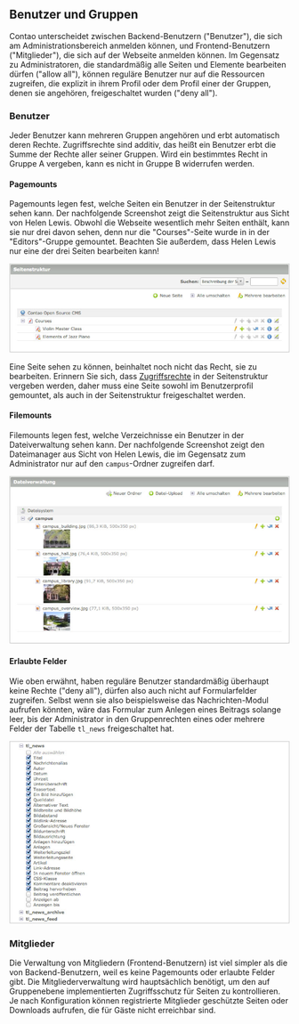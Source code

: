 ## Benutzer und Gruppen

Contao unterscheidet zwischen Backend-Benutzern ("Benutzer"), die sich am
Administrationsbereich anmelden können, und Frontend-Benutzern
("Mitglieder"), die sich auf der Webseite anmelden können. Im Gegensatz
zu Administratoren, die standardmäßig alle Seiten und Elemente
bearbeiten dürfen ("allow all"), können reguläre Benutzer nur auf
die Ressourcen zugreifen, die explizit in ihrem Profil oder dem Profil einer der
Gruppen, denen sie angehören, freigeschaltet wurden ("deny all").


### Benutzer

Jeder Benutzer kann mehreren Gruppen angehören und erbt automatisch deren
Rechte. Zugriffsrechte sind additiv, das heißt ein Benutzer erbt die Summe der
Rechte aller seiner Gruppen. Wird ein bestimmtes Recht in Gruppe A vergeben,
kann es nicht in Gruppe B widerrufen werden.


#### Pagemounts

Pagemounts legen fest, welche Seiten ein Benutzer in der Seitenstruktur sehen
kann. Der nachfolgende Screenshot zeigt die Seitenstruktur aus Sicht von Helen
Lewis. Obwohl die Webseite wesentlich mehr Seiten enthält, kann sie nur drei
davon sehen, denn nur die "Courses"-Seite wurde in in der "Editors"-Gruppe
gemountet. Beachten Sie außerdem, dass Helen Lewis nur eine der drei Seiten
bearbeiten kann!

![](images/seitenstruktur-hlewis.jpg?raw=true)

Eine Seite sehen zu können, beinhaltet noch nicht das Recht, sie zu bearbeiten.
Erinnern Sie sich, dass [Zugriffsrechte][1] in der Seitenstruktur vergeben
werden, daher muss eine Seite sowohl im Benutzerprofil gemountet, als auch in
der Seitenstruktur freigeschaltet werden.


#### Filemounts

Filemounts legen fest, welche Verzeichnisse ein Benutzer in der Dateiverwaltung
sehen kann. Der nachfolgende Screenshot zeigt den Dateimanager aus Sicht von
Helen Lewis, die im Gegensatz zum Administrator nur auf den `campus`-Ordner
zugreifen darf.

![](images/dateiverwaltung-hlewis.jpg?raw=true)


#### Erlaubte Felder

Wie oben erwähnt, haben reguläre Benutzer standardmäßig überhaupt keine
Rechte ("deny all"), dürfen also auch nicht auf Formularfelder zugreifen.
Selbst wenn sie also beispielsweise das Nachrichten-Modul aufrufen könnten,
wäre das Formular zum Anlegen eines Beitrags solange leer, bis der
Administrator in den Gruppenrechten eines oder mehrere Felder der Tabelle
`tl_news` freigeschaltet hat.

![](images/erlaubte-felder.jpg?raw=true)


### Mitglieder

Die Verwaltung von Mitgliedern (Frontend-Benutzern) ist viel simpler als die von
Backend-Benutzern, weil es keine Pagemounts oder erlaubte Felder gibt. Die
Mitgliederverwaltung wird hauptsächlich benötigt, um den auf Gruppenebene
implementierten Zugriffsschutz für Seiten zu kontrollieren. Je nach
Konfiguration können registrierte Mitglieder geschützte Seiten oder Downloads
aufrufen, die für Gäste nicht erreichbar sind.


[1]: 03-seiten-verwalten/module.md#zugriffsschutz